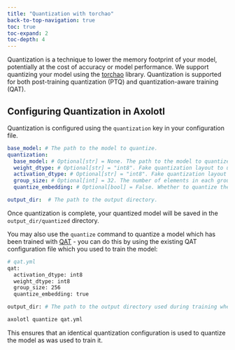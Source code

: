 ```yaml
---
title: "Quantization with torchao"
back-to-top-navigation: true
toc: true
toc-expand: 2
toc-depth: 4
---
```


Quantization is a technique to lower the memory footprint of your model, potentially at the cost of accuracy or model performance. We support quantizing your model using the [torchao](https://github.com/pytorch/ao) library. Quantization is supported for both post-training quantization (PTQ) and quantization-aware training (QAT).


## Configuring Quantization in Axolotl

Quantization is configured using the `quantization` key in your configuration file.

```yaml
base_model: # The path to the model to quantize.
quantization:
  base_model: # Optional[str] = None. The path to the model to quantize. If not provided, the model will be loaded from the output directory.
  weight_dtype: # Optional[str] = "int8". Fake quantization layout to use for weight quantization. Valid options are uintX or intX for X in [1, 2, 3, 4, 5, 6, 7, 8]
  activation_dtype: # Optional[str] = "int8". Fake quantization layout to use for activation quantization. Valid options are "int4" and "int8"
  group_size: # Optional[int] = 32. The number of elements in each group for per-group fake quantization
  quantize_embedding: # Optional[bool] = False. Whether to quantize the embedding layer.

output_dir:  # The path to the output directory.
```

Once quantization is complete, your quantized model will be saved in the `output_dir/quantized` directory.

You may also use the `quantize` command to quantize a model which has been trained with [QAT](./qat.md) - you can do this by using the existing QAT configuration file which
you used to train the model:

```bash
# qat.yml
qat:
  activation_dtype: int8
  weight_dtype: int8
  group_size: 256
  quantize_embedding: true

output_dir: # The path to the output directory used during training where the final checkpoint has been saved.
```

```bash
axolotl quantize qat.yml
```

This ensures that an identical quantization configuration is used to quantize the model as was used to train it.
